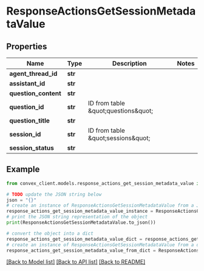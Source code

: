 # ResponseActionsGetSessionMetadataValue


## Properties

Name | Type | Description | Notes
------------ | ------------- | ------------- | -------------
**agent_thread_id** | **str** |  | 
**assistant_id** | **str** |  | 
**question_content** | **str** |  | 
**question_id** | **str** | ID from table \&quot;questions\&quot; | 
**question_title** | **str** |  | 
**session_id** | **str** | ID from table \&quot;sessions\&quot; | 
**session_status** | **str** |  | 

## Example

```python
from convex_client.models.response_actions_get_session_metadata_value import ResponseActionsGetSessionMetadataValue

# TODO update the JSON string below
json = "{}"
# create an instance of ResponseActionsGetSessionMetadataValue from a JSON string
response_actions_get_session_metadata_value_instance = ResponseActionsGetSessionMetadataValue.from_json(json)
# print the JSON string representation of the object
print(ResponseActionsGetSessionMetadataValue.to_json())

# convert the object into a dict
response_actions_get_session_metadata_value_dict = response_actions_get_session_metadata_value_instance.to_dict()
# create an instance of ResponseActionsGetSessionMetadataValue from a dict
response_actions_get_session_metadata_value_from_dict = ResponseActionsGetSessionMetadataValue.from_dict(response_actions_get_session_metadata_value_dict)
```
[[Back to Model list]](../README.md#documentation-for-models) [[Back to API list]](../README.md#documentation-for-api-endpoints) [[Back to README]](../README.md)


